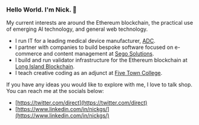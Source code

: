 ### Hello World. I'm Nick. 👋

My current interests are around the Ethereum blockchain, the practical use of emerging AI technology, and general web technology. 

- I run IT for a leading medical device manufacturer, [ADC](https://www.adctoday.com).
- I partner with companies to build bespoke software focused on e-commerce and content management at [Sego Solutions](https://segosolutions.com).
- I build and run validator infrastructure for the Ethereum blockchain at [Long Island Blockchain](https://liblockchain.xyz).
- I teach creative coding as an adjunct at [Five Town College](https://www.ftc.edu/).

If you have any ideas you would like to explore with me, I love to talk shop. You can reach me at the socials below:

- [https://twitter.com/direct](https://twitter.com/direct)
- [https://www.linkedin.com/in/nickgs/](https://www.linkedin.com/in/nickgs/)
<!--
**nickgs/nickgs** is a ✨ _special_ ✨ repository because its `README.md` (this file) appears on your GitHub profile.

Here are some ideas to get you started:

- 🔭 I’m currently working on ...
- 🌱 I’m currently learning ...
- 👯 I’m looking to collaborate on ...
- 🤔 I’m looking for help with ...
- 💬 Ask me about ...
- 📫 How to reach me: ...
- 😄 Pronouns: ...
- ⚡ Fun fact: ...
-->
